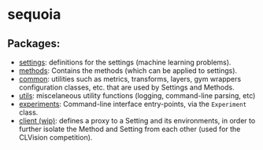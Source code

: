 # sequoia

## Packages:
- [settings](settings): definitions for the settings (machine learning problems).
- [methods](methods): Contains the methods (which can be applied to settings).
- [common](common): utilities such as metrics, transforms, layers, gym wrappers configuration classes, etc. that are used by Settings and Methods.
- [utils](utils): miscelaneous utility functions (logging, command-line parsing, etc)
- [experiments](experiments): Command-line interface entry-points, via the `Experiment` class.
- [client (wip)](client): defines a proxy to a Setting and its environments, in order to further isolate the Method and Setting from each other (used for the CLVision competition). 
